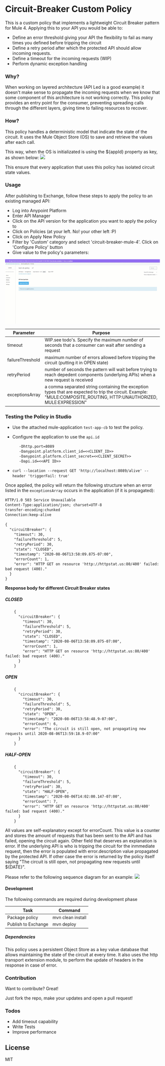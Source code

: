 # Circuit-Breaker Custom Policy

This is a custom policy that implements a lightweight Circuit Breaker pattern for Mule 4. Applying this to your API you would be able to:

  - Define an error threshold giving your API the flexibility to fail as many times you defined before tripping the circuit
  - Define a retry period after which the protected API should allow incoming requests.
  - Define a timeout for the incoming requests (WIP)
  - Perform dynamic exception handling

### Why?
When working on layered architecture (API Led is a good example) it doesn't make sense to propagate the incoming requests when we know that some component of this architecture is not working correctly. This policy provides an entry point for the consumer, preventing spreading calls through the different layers, giving time to failing resources to recover.

### How?
This policy handles a deterministic model that indicate the state of the circuit. It uses the Mule Object Store (OS) to save and retrieve the values after each call.

This way, when the OS is initializated is using the ${appId} property as key, as shown below:
![](./docs/images/cbstore.png)

This ensure that every application that uses this policy has isolated circuit state values.

### Usage
After publishing to Exchange, follow these steps to apply the policy to an existing managed API:

* Log into Anypoint Platform
* Enter API Manager
* Click on the API version for the application you want to apply the policy to
* Click on Policies (at your left. No! your other left :P)
* Click on Apply New Policy
* Filter by 'Custom' category and select 'circuit-breaker-mule-4'. Click on 'Configure Policy' button
* Give value to the policy's parameters:

![](./docs/images/cb_policy.gif)

| Parameter | Purpose |
| ------ | ------ |
| timeout| WIP.see todo's. Specify the maximum number of seconds that a consumer can wait after sending a request|
| failureThreshold | maximum number of errors allowed before tripping the circuit (putting it in OPEN state) |
| retryPeriod | number of seconds the pattern will wait before trying to reach depedent components (underlying APIs) when a new request is received |
| exceptionsArray | a comma separated string containing the exception types that are expected to trip the circuit. Example: "MULE:COMPOSITE_ROUTING, HTTP:UNAUTHORIZED, MULE:EXPRESSION" |

### Testing the Policy in Studio

* Use the attached mule-application `test-app-cb` to test the policy.
* Configure the application to use the `api.id`
    ```
       -Dhttp.port=8089
       -Danypoint.platform.client_id=<<CLIENT_ID>>
       -Danypoint.platform.client_secret=<<CLIENT_SECRET>>
       -Dapi.id=<<API ID>>
    ```
     
* `curl --location --request GET 'http://localhost:8089/alive' --header 'triggerFail: true'`

Once applied, the policy will return the following structure when an error listed in the `exceptionsArray` occurs in the application (if it is propagated):

```
HTTP/1.0 503 Service Unavailable
Content-Type:application/json; charset=UTF-8
transfer-encoding:chunked
Connection:keep-alive

{
  "circuitBreaker": {
    "timeout": 30,
    "failureThreshold": 5,
    "retryPeriod": 30,
    "state": "CLOSED",
    "timestamp": "2020-08-06T13:58:09.875-07:00",
    "errorCount": 1,
    "error": "HTTP GET on resource 'http://httpstat.us:80/400' failed: bad request (400)."
  }
}
```

**Response body for different Circuit Breaker states**

##### CLOSED
```
    {
      "circuitBreaker": {
        "timeout": 30,
        "failureThreshold": 5,
        "retryPeriod": 30,
        "state": "CLOSED",
        "timestamp": "2020-08-06T13:58:09.875-07:00",
        "errorCount": 1,
        "error": "HTTP GET on resource 'http://httpstat.us:80/400' failed: bad request (400)."
      }
    }
```

##### OPEN
```
    {
      "circuitBreaker": {
        "timeout": 30,
        "failureThreshold": 5,
        "retryPeriod": 30,
        "state": "OPEN",
        "timestamp": "2020-08-06T13:58:48.9-07:00",
        "errorCount": 6,
        "error": "The circuit is still open, not propagating new requests until 2020-08-06T13:59:18.9-07:00"
      }
    }
```

##### HALF-OPEN
```
    {
      "circuitBreaker": {
        "timeout": 30,
        "failureThreshold": 5,
        "retryPeriod": 30,
        "state": "HALF-OPEN",
        "timestamp": "2020-08-06T14:02:00.147-07:00",
        "errorCount": 7,
        "error": "HTTP GET on resource 'http://httpstat.us:80/400' failed: bad request (400)."
      }
    }
```

All values ​​are self-explanatory except for errorCount. This value is a counter and stores the amount of requests that has been sent to the API and has failed, opening the circuit again. Other field that deserves an explanation is error. If the underlying API is who is tripping the circuit for the inmmediate request, then the error is populated with error.description value propagated by the protected API. If other case the error is returned by the policy itself saying "The circuit is still open, not propagating new requests until ${DATE}". 

Please refer to the following sequence diagram for an example:
![](./docs/images/sequence.png)



#### Development

The following commands are required during development phase

| Task | Command |
| ------ | ------ |
| Package policy| mvn clean install |
| Publish to Exchange | mvn deploy |

##### Dependencies
This policy uses a persistent Object Store as a key value database that allows maintaining the state of the circuit at every time. It also uses the http transport extension module, to perform the update of headers in the response in case of error.

### Contribution

Want to contribute? Great!

Just fork the repo, make your updates and open a pull request!

### Todos
 - Add timeout capability
 - Write Tests
 - Improve performance

License
----
MIT